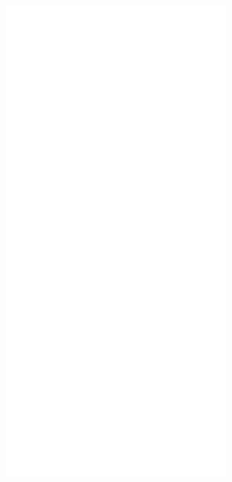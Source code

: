 <div align="center">
	<br>
	<a href="https://raw.githubusercontent.com/Rishi-Sharma2002/tree/main/readme.md">
		<img src="header.svg" width="1080" height="1080">
	</a>
	<br>
</div>

